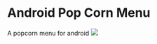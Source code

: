 # Android Pop Corn Menu
A popcorn menu for android
<img src="https://github.com/BD-ES/android-pop-korn/blob/master/screenshots/pop-corn-menu.gif" />
